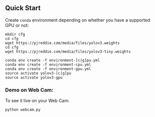 
## Quick Start

Create `conda` environment depending on whether you have a supported GPU or not:

```
mkdir cfg
cd cfg
wget https://pjreddie.com/media/files/yolov3.weights
cd cfg
wget https://pjreddie.com/media/files/yolov3-tiny.weights
```

```
conda env create -f environment-[c|g]pu.yml
conda env create -f environment-cpu.yml
conda env create -f environment-gpu.yml
source activate yolov3-[c|g]pu
source activate yolov3-gpu
```
### Demo on Web Cam:


To see it live on your Web Cam:

```
python webcam.py
```

